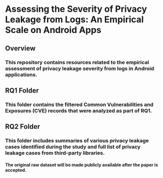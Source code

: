 # Assessing the Severity of Privacy Leakage from Logs: An Empirical Scale on Android Apps

## Overview
### This repository contains resources related to the empirical assessment of privacy leakage severity from logs in Android applications. 

## RQ1 Folder
### This folder contains the filtered Common Vulnerabilities and Exposures (CVE) records that were analyzed as part of RQ1.

## RQ2 Folder
### This folder includes summaries of various privacy leakage cases identified during the study and full list of privacy leakage cases from third-party libraries.


#### The original raw dataset will be made publicly available after the paper is accepted.